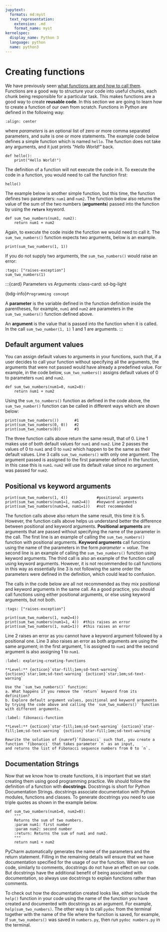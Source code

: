 ```yaml
---
jupytext:
  formats: md:myst
  text_representation:
    extension: .md
    format_name: myst
kernelspec:
  display_name: Python 3
  language: python
  name: python3
---
```


# Creating functions

We have previously seen [what functions are and how to call them](calling-functions).  Functions are a good way to structure 
your code into useful chunks, each chunk being responsible for a particular task.  This makes functions are a good way 
to create **reusable code**. In this section we are going to learn how to create a function of our own from scratch. 
Functions in Python are defined in the following way:

```{image} images/def-function.png
:align: center
```
where *parameters* is an optional list of zero or more comma separated parameters, and suite is one or more statements. The example code below defines a simple 
function which is named `hello`.  The function does not take any arguments, and it just prints *"Hello World!"* back.

```{code-cell} ipython3
def hello():
    print("Hello World!")
```
The definition of a function will not execute the code in it.  To execute the code in a function, you would need to call the 
function first:

```{code-cell} ipython3
hello()
```

The example below is another simple function, but this time, the function defines two parameters: `num1` and `num2`. The 
function below also returns the value of the sum of the two numbers (**arguments**) passed into the function by using the 
**`return`** keyword.  

```{code-cell} ipython3
def sum_two_numbers(num1, num2):
    return num1 + num2
```
Again, to execute the code inside the function we would need to call it.  The `sum_two_numbers()` function expects two arguments, below is 
an example.

```{code-cell} ipython3
print(sum_two_numbers(1, 1))
```

If you do not supply two arguments, the `sum_two_numbers()` would raise an error:

```{code-cell} ipython3
:tags: ["raises-exception"]
sum_two_numbers(1)
```

:::{card} Parameters vs Arguments
:class-card: sd-bg-light

{bdg-info}`Programming concept`

A **parameter** is the variable defined in the function definition inside the parentheses, for example, `num1` and `num2` are parameters
in the `sum_two_numbers()` function defined above.

An **argument** is the value that is passed into the function when it is called. In the call `sum_two_number(1, 1)` 1 and 1 are arguments.
:::

## Default argument values
You can assign default values to arguments in your functions, such that, if a user decides to call your function without 
specifying all the arguments, the arguments that were not passed would have already a predefined value.  For example, in the code 
below, `sum_two_numbers()` assigns default values of 0 to parameters `num1` and `num2`.  

```{code-cell} ipython3
def sum_two_numbers(num1=0, num2=0):
    return num1 + num2
```

Using the `sum_to_numbers()` function as defined in the code above, the `sum_two_number()` function can be called in 
different ways which are shown below:

```{code-cell} ipython3
print(sum_two_numbers())       #1
print(sum_two_numbers(0, 0))   #2
print(sum_two_numbers(0))      #3
```
The three function calls above return the same result, that of 0.  Line 1 makes use of both default values for `num1` and `num2`. 
Line 2 passes the values of 0 to `num1` and 0 to `num2` which happen to be the same as their default values.  Line 3 
calls `sum_two_numbers()` with only one argument.  The argument passed is assigned to the first parameter defined in the function, in this 
case this is `num1`.  `num2` will use its default value since no argument was passed for `num2`.  

## Positional vs keyword arguments

```{code-cell}
print(sum_two_numbers(1, 4))             #positional arguments
print(sum_two_numbers(num1=1, num2=4))   #keyword arguments
print(sum_two_numbers(num2=4, num1=1))   #not recommended
```
The function calls above also return the same result, this time it is 5.  However, the function calls above helps us understand 
better the difference between positional and keyword arguments.  **Positional arguments** are arguments that are passed without 
specifying the name of the parameter in the call.  The first line is an example of calling the `sum_two_numbers()` function 
with positional arguments.  **Keyword arguments** call functions using the name of the parameters in the form $parameter = value$. 
The second line is an example of calling the `sum_two_numbers()` function using keyword arguments.  The third call is also an 
example of the function call using keyword arguments.  However, it is not recommended to call functions in this way as essentially line 3 
is not following the same order the parameters were defined in the definition, which could lead to confusion.

The calls in the code below are all not recommended as they mix positional and keyword arguments in the same call. 
As a good practice, you should call functions using either positional arguments, or else using keyword arguments, but not both.

```{code-cell} ipython3
:tags: ["raises-exception"]

print(sum_two_numbers(1, num2=4))
print(sum_two_numbers(num1=1, 4))  #this raises an error
print(sum_two_numbers(1, num1=1))  #this raises an error
```

Line 2 raises an error as you cannot have a keyword argument followed by a positional one.  Line 3 also raises an error 
as both arguments are using the same argument; in the first argument, 1 is assigned to `num1` and the second argument is also assigning 1 to `num1`.

```{exercise} Exploring creating functions
:label: exploring-creating-functions

**Level:** {octicon}`star-fill;1em;sd-text-warning` {octicon}`star;1em;sd-text-warning` {octicon}`star;1em;sd-text-warning`

Use the `sum_two_numbers()` function:  
a. What happens if you remove the `return` keyword from its definition?  
b. Explore default argument values, positional and keyword arguments by trying the code above and calling the `sum_two_numbers()` function with different arguments.

```

```{exercise} The Fibonacci sequence function
:label: fibonacci-function

**Level:** {octicon}`star-fill;1em;sd-text-warning` {octicon}`star-fill;1em;sd-text-warning` {octicon}`star-fill;1em;sd-text-warning`

Rewrite the solution of {numref}`fibonacci` such that, you create a function `fibonacci` that takes parameter `n` as an input, 
and returns the list of Fibonacci sequence numbers from 0 to `n`.

```

## Documentation Strings
Now that we know how to create functions, it is important that we start creating them using good programming practice. We 
should follow the definition of a function with **docstrings**.  Docstrings is short for Python Documentation Strings.  docstrings
associate documentation with Python modules, functions and classes. To generate docstrings you need to use triple quotes as shown in the example below.

```{code-cell} ipython3
def sum_two_numbers(num1=0, num2=0):
    """
    Returns the sum of two numbers.
    :param num1: first number
    :param num2: second number
    :return: Returns the sum of num1 and num2.
    """
    return num1 + num2
```
PyCharm automatically generates the name of the parameters and the return statement.  Filling in the remaining details 
will ensure that we have documentation specified for the usage of our the function.  When we run code, similarly 
to comments, docstrings do not have an effect on our code.  But docstrings have the additional benefit of being associated with
documentation, so always use docstrings to explain functions rather than comments. 

To check out how the documentation created looks like, either include the `help()` function in your code using the name of the 
function you have created and documented with docstrings as an argument.  For example, `help(sum_two_numbers)`.  The other way 
is to call `pydoc` from the terminal together with the name of the file where the function is saved, for example, if `sum_two_numbers()`
was saved in `numbers.py`, then run `pydoc numbers.py` in the terminal.


[//]: # (## Variable scope)




